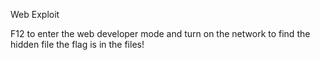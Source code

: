 Web Exploit

F12 to enter the web developer mode
and turn on the network to find the hidden file 
the flag is in the files!
